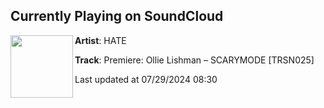 ## Currently Playing on SoundCloud

[<img align="left" width="100" src="https://i1.sndcdn.com/artworks-lI96fK6H0IR3Z3uj-rNGbxg-t500x500.jpg">](https://soundcloud.com/hate_music/premiere-ollie-lishman-scarymode-trsn025?in=transition_ofc/sets/va-delirium-vol-ii-trsn025)

**Artist**: HATE 

**Track**: Premiere: Ollie Lishman – SCARYMODE [TRSN025]

Last updated at 07/29/2024 08:30
